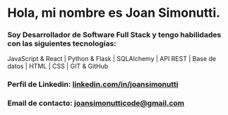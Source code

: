 # Hola, mi nombre es **Joan Simonutti**.

### **Soy Desarrollador de Software Full Stack** y tengo habilidades con las siguientes tecnologías:
JavaScript & React | Python & Flask | SQLAlchemy | API REST | Base de datos | HTML | CSS | GIT & GitHub
### **Perfil de Linkedin:** [linkedin.com/in/joansimonutti](https://www.linkedin.com/in/joansimonutti/)
### **Email de contacto:** [joansimonutticode@gmail.com](mailto:joansimonutticode@gmail.com)
